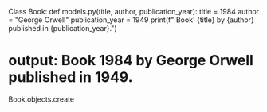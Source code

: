 Class Book:
  def models.py(title, author, publication_year):
  title = 1984
  author = "George Orwell"
  publication_year = 1949
  print(f"'Book' {title} by {author} published in {publication_year}.")
  # output: Book 1984 by George Orwell published in 1949. 
  Book.objects.create
